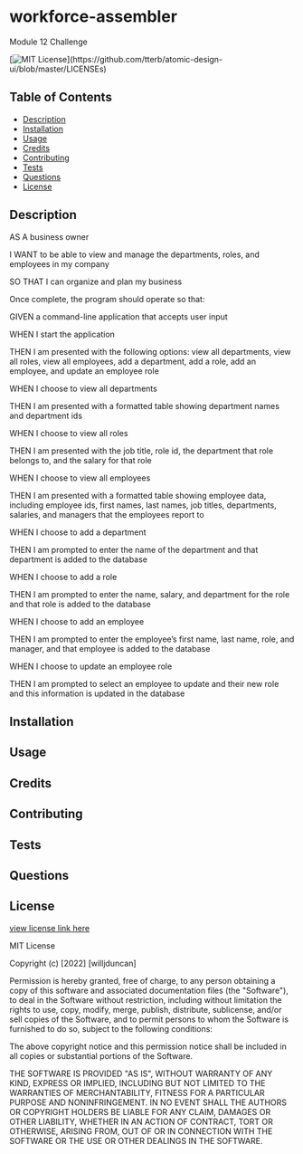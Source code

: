# workforce-assembler
Module 12 Challenge

[![MIT License](https://img.shields.io/apm/l/atomic-design-ui.svg?)](https://github.com/tterb/atomic-design-ui/blob/master/LICENSEs)

        

## Table of Contents
- [Description](#description)
- [Installation](#installation)
- [Usage](#usage)
- [Credits](#credits)
- [Contributing](#contributing)
- [Tests](#tests)
- [Questions](#questions)
- [License](#license)  
        



## Description

AS A business owner

I WANT to be able to view and manage the departments, roles, and employees in my company

SO THAT I can organize and plan my business

<!-- Note Taker is a program that allows a user to write, keep, and delete notes. The challenge is meant to test my ability to create the backend of a website and combine it with the frontend. It will prove my full-stack coding chops while giving me a chance to better my skills at Node and Express.js and become more familiar with Insomnia for testing.  -->

Once complete, the program should operate so that:

GIVEN a command-line application that accepts user input

WHEN I start the application

THEN I am presented with the following options: view all departments, view all roles, view all employees, add a department, add a role, add an employee, and update an employee role

WHEN I choose to view all departments

THEN I am presented with a formatted table showing department names and department ids

WHEN I choose to view all roles

THEN I am presented with the job title, role id, the department that role belongs to, and the salary for that role

WHEN I choose to view all employees

THEN I am presented with a formatted table showing employee data, including employee ids, first names, last names, job titles, departments, salaries, and managers that the employees report to

WHEN I choose to add a department

THEN I am prompted to enter the name of the department and that department is added to the database

WHEN I choose to add a role

THEN I am prompted to enter the name, salary, and department for the role and that role is added to the database

WHEN I choose to add an employee

THEN I am prompted to enter the employee’s first name, last name, role, and manager, and that employee is added to the database

WHEN I choose to update an employee role

THEN I am prompted to select an employee to update and their new role and this information is updated in the database

<!--  Try to add some additional functionality to your application, such as the ability to do the following:

Update employee managers.

View employees by manager.

View employees by department.

View the total utilized budget of a department—in other words, the combined salaries of all employees in that department.





The final product should allow a user to type notes and for the program to save them and keep them accessible and deletable. 

After downloading the starter code, getting npm, organizing files, and adding scaffolding, remembering to include the necessary middleware, I could begin to code, beginning with the server. Once everything was prepared, I focused on routing the two html pages, index and notes. I then focused on displaying notes through the api/notes route. The POST was accomplished thanks to studying Activity 5 of the In-Class activities of Module 11, specifically how to read the data file and then append a new item to the data file without deleting what was there. I added unique ids using the UUID package through npm. 

Once all the Acceptance Criteria were fulfilled, I added the DELETE ability. While it was a little challenging, I found it similar to the POST solution, in that you have to first read the data file and then make a new array of its objects somehow. This time, I used the filter ability to search for the id.   -->



## Installation

<!-- Links to the repository and deployed website can be found at [Questions](#questions).

While this project's repository is available on Github, the deployed site is found on herouku. If you download or clone the code, make sure to install npm. -->



## Usage

<!-- Once the project is cloned and the dependencies downloaded, type "npm start" to run the program. Go to localhost:3001/ or my deployed heroku site at [https://willjduncan-note-taker.herokuapp.com/](https://willjduncan-note-taker.herokuapp.com/)

Screenshots of the mockup and actual site are shown below

![screenshot of Mockup](/public/assets//images/mockup.png)
![screenshot of Active Site](/public/assets//images/screenshot-active.png)


Screenshots of the server.js file and the noteRoutes.js file are below: 

![screenshot of Server](/public/assets/images/screenshot-server.png)
![screenshot of noteRoutes](/public/assets//images/screenshot-noteRoutes.png)

A screenshot of Insomnia at work is also included, showing that the API fetch of note data works

![screenshot of page-template](/public/assets//images/screenshot-insomnia.png) -->


## Credits

<!-- The coding boot camp Professional README Guide found at https://coding-boot-camp.github.io/full-stack/github/professional-readme-guide was used as a template for this README. The license was picked from [https://choosealicense.com/](https://choosealicense.com/).The WHEN/THEN section of this README was based off the project assignment Acceptance Criteria. No TAs or classmates were used in the making of this challenge. I did enlist the help of an old friend who is also learning SQL at this time, Logan Kirkland, to achieve the table that shows all employees, but for all other methods I relied on myself and my googling skills. 
Most influence was taken particularly from U-Develop-It of Module 12 and .......

Activity 5 of the In-Class Assignments for Module 11. Stack Overflow, MDN Web Docs, W3, and Google were critical to my success. Node.js, Insomnia, Express.js, npm, and npm's UUID package were also used. -->



## Contributing

<!-- Other items to be added can be more data such as documents made for listmaking, or adding more properties to the current database such as time of creation or due date. Editable notes, or drag and drop functionality would give users more interaction with the page. Just make sure to keep things organized and in their respective folders.  -->


## Tests

<!-- No Jest tests written were made for this challenge, but Insomnia is a critical tool in letting us test the program's GET, POST, and DELETE methods. If you want to run tests, download Insomnia or some similar program, activate the program in Terminal using "npm start", and then use the Localhost URL to try the different methods.  -->



## Questions

<!-- My Github username is willjduncan.


My Github Profile can be found below:

[https://github.com/willjduncan](https://github.com/willjduncan)


The repository to this project is below:

[https://github.com/willjduncan/note-taker.git](https://github.com/willjduncan/note-taker.git)


The Heroku-deployed site is below:

[https://willjduncan-note-taker.herokuapp.com/](https://willjduncan-note-taker.herokuapp.com/)


For any additional questions, I can be reached at willdunc12@gmail.com. -->



## License

[view license link here](https://choosealicense.com/licenses/mit/)

        
MIT License

Copyright (c) [2022] [willjduncan]

Permission is hereby granted, free of charge, to any person obtaining a copy
of this software and associated documentation files (the "Software"), to deal
in the Software without restriction, including without limitation the rights
to use, copy, modify, merge, publish, distribute, sublicense, and/or sell
copies of the Software, and to permit persons to whom the Software is
furnished to do so, subject to the following conditions:

The above copyright notice and this permission notice shall be included in all
copies or substantial portions of the Software.

THE SOFTWARE IS PROVIDED "AS IS", WITHOUT WARRANTY OF ANY KIND, EXPRESS OR
IMPLIED, INCLUDING BUT NOT LIMITED TO THE WARRANTIES OF MERCHANTABILITY,
FITNESS FOR A PARTICULAR PURPOSE AND NONINFRINGEMENT. IN NO EVENT SHALL THE
AUTHORS OR COPYRIGHT HOLDERS BE LIABLE FOR ANY CLAIM, DAMAGES OR OTHER
LIABILITY, WHETHER IN AN ACTION OF CONTRACT, TORT OR OTHERWISE, ARISING FROM,
OUT OF OR IN CONNECTION WITH THE SOFTWARE OR THE USE OR OTHER DEALINGS IN THE
SOFTWARE.






<!-- 
WHEN I choose to view all employees
THEN I am presented with a formatted table showing employee data, including employee ids, first names, last names, job titles, departments, salaries, and managers that the employees report to


WHEN I choose to add a department
THEN I am prompted to enter the name of the department and that department is added to the database


WHEN I choose to add a role
THEN I am prompted to enter the name, salary, and department for the role and that role is added to the database

WHEN I choose to add an employee
THEN I am prompted to enter the employee’s first name, last name, role, and manager, and that employee is added to the database


WHEN I choose to update an employee role
THEN I am prompted to select an employee to update and their new role and this information is updated in the database
Update employee managers.
View the total utilized budget of a department—in other words, the combined salaries of all employees in that department. 


Select 
IF (EXISTS    
    (
    SELECT e.id, e.first_name AS employee_first, e.last_name AS employee_last, e.manager_id, 
    e1.first_name AS manager_first, e1.last_name AS manager_last 
    FROM employee e 
    LEFT JOIN employee e1 on e.manager_id = e1.id 
    WHERE e.manager_id=1 AND e1.manager_id IS NULL 
    ),
    (SELECT e.id, e.first_name AS employee_first, e.last_name AS employee_last, e.manager_id, 
    e1.first_name AS manager_first, e1.last_name AS manager_last 
    FROM employee e 
    LEFT JOIN employee e1 on e.manager_id = e1.id 
    WHERE e.manager_id=1 AND e1.manager_id IS NULL 
    ORDER BY e.manager_id),
           (RAISERROR('Manager not found!', 1, 1)));










-->
